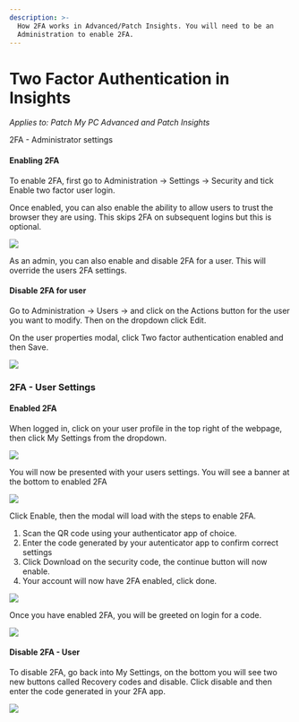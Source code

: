 ```yaml
---
description: >-
  How 2FA works in Advanced/Patch Insights. You will need to be an
  Administration to enable 2FA.
---
```


# Two Factor Authentication in Insights

_Applies to: Patch My PC Advanced and Patch Insights_

2FA - Administrator settings

#### Enabling 2FA

To enable 2FA, first go to Administration -> Settings -> Security and tick Enable two factor user login.

Once enabled, you can also enable the ability to allow users to trust the browser they are using. This skips 2FA on subsequent logins but this is optional.

![](../.gitbook/assets/image-\(320\).png)

As an admin, you can also enable and disable 2FA for a user. This will override the users 2FA settings.

#### Disable 2FA for user

Go to Administration -> Users -> and click on the Actions button for the user you want to modify. Then on the dropdown click Edit.

On the user properties modal, click Two factor authentication enabled and then Save.

![](../.gitbook/assets/image-\(328\).png)

### 2FA - User Settings

#### Enabled 2FA

When logged in, click on your user profile in the top right of the webpage, then click My Settings from the dropdown.

![](../.gitbook/assets/image-\(321\).png)

You will now be presented with your users settings. You will see a banner at the bottom to enabled 2FA

![](../.gitbook/assets/image-\(322\).png)

Click Enable, then the modal will load with the steps to enable 2FA.

1. Scan the QR code using your authenticator app of choice.
2. Enter the code generated by your autenticator app to confirm correct settings
3. Click Download on the security code, the continue button will now enable.
4. Your account will now have 2FA enabled, click done.

![](../.gitbook/assets/image-\(332\).png)

Once you have enabled 2FA, you will be greeted on login for a code.

![](../.gitbook/assets/image-\(325\).png)

#### Disable 2FA - User

To disable 2FA, go back into My Settings, on the bottom you will see two new buttons called Recovery codes and disable. Click disable and then enter the code generated in your 2FA app.

![](../.gitbook/assets/image-\(329\).png)
